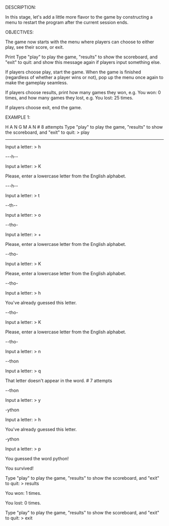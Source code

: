 DESCRIPTION:

In this stage, let's add a little more flavor to the game by constructing a menu to restart the program after the current session ends.

OBJECTIVES:

The game now starts with the menu where players can choose to either play, see their score, or exit.

Print Type "play" to play the game, "results" to show the scoreboard, and "exit" to quit: and show this message again if players input something else.

If players choose play, start the game. When the game is finished (regardless of whether a player wins or not), pop up the menu once again to make the gameplay seamless.

If players choose results, print how many games they won, e.g. You won: 0 times, and how many games they lost, e.g. You lost: 25 times.

If players choose exit, end the game.

EXAMPLE 1:

H A N G M A N  # 8 attempts
Type "play" to play the game, "results" to show the scoreboard, and "exit" to quit: > play

------

Input a letter: > h

---h--

Input a letter: > K

Please, enter a lowercase letter from the English alphabet.

---h--

Input a letter: > t

--th--

Input a letter: > o

--tho-

Input a letter: > +

Please, enter a lowercase letter from the English alphabet.

--tho-

Input a letter: > K

Please, enter a lowercase letter from the English alphabet.

--tho-

Input a letter: > h

You've already guessed this letter.

--tho-

Input a letter: > K

Please, enter a lowercase letter from the English alphabet.

--tho-

Input a letter: > n

--thon

Input a letter: > q

That letter doesn't appear in the word.  # 7 attempts

--thon

Input a letter: > y

-ython

Input a letter: > h

You've already guessed this letter.

-ython

Input a letter: > p

You guessed the word python!

You survived!

Type "play" to play the game, "results" to show the scoreboard, and "exit" to quit: > results

You won: 1 times.

You lost: 0 times.

Type "play" to play the game, "results" to show the scoreboard, and "exit" to quit: > exit

